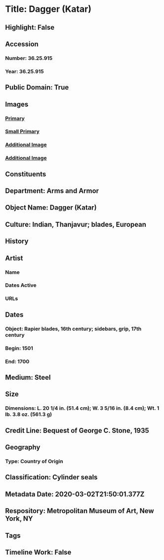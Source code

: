 # Title: Dagger (Katar)
## Highlight: False
## Accession
### Number: 36.25.915
### Year: 36.25.915
## Public Domain: True
## Images
### [Primary](https://images.metmuseum.org/CRDImages/aa/original/36.25.915_001july2014.jpg)
### [Small Primary](https://images.metmuseum.org/CRDImages/aa/web-large/36.25.915_001july2014.jpg)
### [Additional Image](https://images.metmuseum.org/CRDImages/aa/original/36.25.915_003july2014.jpg)
### [Additional Image](https://images.metmuseum.org/CRDImages/aa/original/36.25.915_002july2014.jpg)
## Constituents
## Department: Arms and Armor
## Object Name: Dagger (Katar)
## Culture: Indian, Thanjavur; blades, European
## History
## Artist
### Name
### Dates Active
### URLs
## Dates
### Object: Rapier blades, 16th century; sidebars, grip, 17th century
### Begin: 1501
### End: 1700
## Medium: Steel
## Size
### Dimensions: L. 20 1/4 in. (51.4 cm); W. 3 5/16 in. (8.4 cm); Wt. 1 lb. 3.8 oz. (561.3 g)
## Credit Line: Bequest of George C. Stone, 1935
## Geography
### Type: Country of Origin
## Classification: Cylinder seals
## Metadata Date: 2020-03-02T21:50:01.377Z
## Respository: Metropolitan Museum of Art, New York, NY
## Tags
## Timeline Work: False